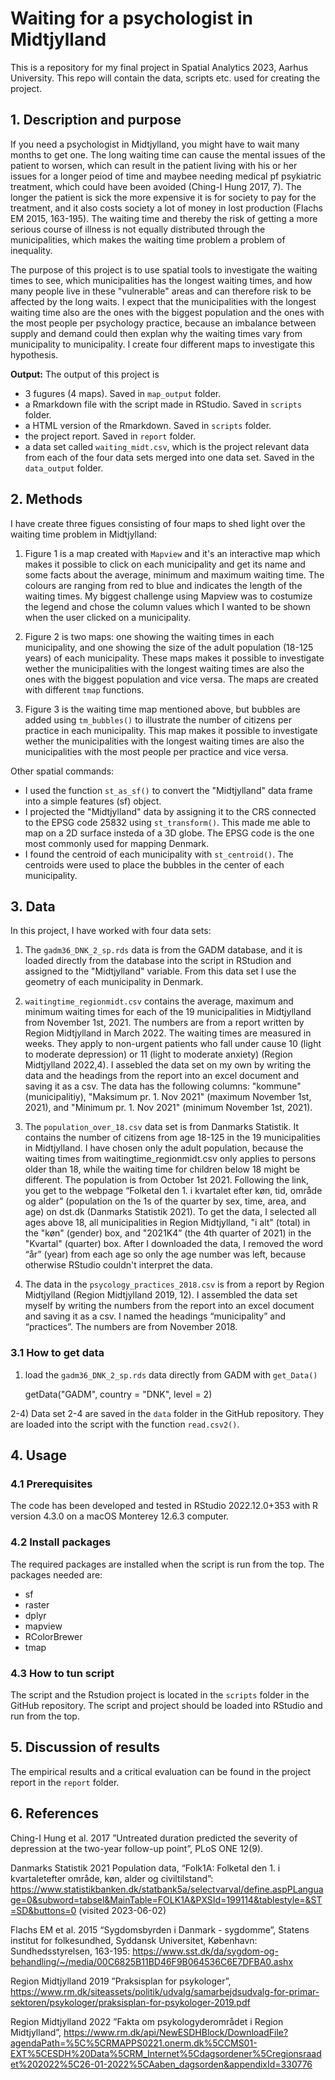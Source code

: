# Waiting for a psychologist in Midtjylland
This is a repository for my final project in Spatial Analytics 2023, Aarhus University. This repo will contain the data, scripts etc. used for creating the project. 

## 1. Description and purpose
If you need a psychologist in Midtjylland, you might have to wait many months to get one. The long waiting time can cause the mental issues of the patient to worsen, which can result in the patient living with his or her issues for a longer peiod of time and maybee needing medical pf psykiatric treatment, which could have been avoided (Ching-I Hung 2017, 7). The longer the patient is sick the more expensive it is for society to pay for the treatment, and it also costs society a lot of money in lost production (Flachs EM 2015, 163-195). The waiting time and thereby the risk of getting a more serious course of illness is not equally distributed through the municipalities, which makes the waiting time problem a problem of inequality. 

The purpose of this project is to use spatial tools to investigate the waiting times to see, which municipalities has the longest waiting times, and how many people live in these "vulnerable" areas and can therefore risk to be affected by the long waits. I expect that the municipalities with the longest waiting time also are the ones with the biggest population and the ones with the most people per psychology practice, because an imbalance between supply and demand could then explan why the waiting times vary from municipality to municipality. I create four different maps to investigate this hypothesis. 

__Output:__ The output of this project is
- 3 fugures (4 maps). Saved in ```map_output``` folder. 
- a Rmarkdown file with the script made in RStudio. Saved in ```scripts``` folder. 
- a HTML version of the Rmarkdown. Saved in ```scripts``` folder.
- the project report. Saved in ```report``` folder. 
- a data set called ```waiting_midt.csv```, which is the project relevant data from each of the four data sets merged into one data set. Saved in the ```data_output``` folder. 

## 2. Methods

I have create three figues consisting of four maps to shed light over the waiting time problem in Midtjylland: 

1) Figure 1 is a map created with ```Mapview``` and it's an interactive map which makes it possible to click on each municipality and get its name and some facts about the average, minimum and maximum waiting time. The colours are ranging from red to blue and indicates the length of the waiting times. My biggest challenge using Mapview was to costumize the legend and chose the column values which I wanted to be shown when the user clicked on a municipality. 

2) Figure 2 is two maps: one showing the waiting times in each municipality, and one showing the size of the adult population (18-125 years) of each municipality. These maps makes it possible to investigate wether the municipalities with the longest waiting times are also the ones with the biggest population and vice versa. The maps are created with different ```tmap``` functions. 

3) Figure 3 is the waiting time map mentioned above, but bubbles are added using ```tm_bubbles()``` to illustrate the number of citizens per practice in each municipality. This map makes it possible to investigate wether the municipalities with the longest waiting times are also the municipalities with the most people per practice and vice versa.

Other spatial commands:
- I used the function ```st_as_sf()``` to convert the "Midtjylland" data frame into a simple features (sf) object.
- I projected the "Midtjylland" data by assigning it to the CRS connected to the EPSG code 25832 using ```st_transform()```. This made me able to map on a 2D surface insteda of a 3D globe. The EPSG code is the one most commonly used for mapping Denmark. 
- I found the centroid of each municipality with ```st_centroid()```. The centroids were used to place the bubbles in the center of each municipality. 

## 3. Data
In this project, I have worked with four data sets:

1) The ```gadm36_DNK_2_sp.rds``` data is from the GADM database, and it is loaded directly from the database into the script in RStudion and assigned to the "Midtjylland" variable. From this data set I use the geometry of each municipality in Denmark.

2) ```waitingtime_regionmidt.csv``` contains the average, maximum and minimum waiting times for each of the 19 municipalities in Midtjylland from November 1st, 2021. The numbers are from a report written by Region Midtjylland in March 2022. The waiting times are measured in weeks. They apply to non-urgent patients who fall under cause 10 (light to moderate depression) or 11 (light to moderate anxiety) (Region Midtjylland 2022,4). I assebled the data set on my own by writing the data and the headings from the report into an excel document and saving it as a csv. The data has the following columns: "kommune" (municipalitiy), "Maksimum pr. 1. Nov 2021" (maximum November 1st, 2021), and "Minimum pr. 1. Nov 2021" (minimum November 1st, 2021). 

3) The ```population_over_18.csv``` data set is from Danmarks Statistik. It contains the number of citizens from age 18-125  in the 19 municipalities in Midtjylland. I have chosen only the adult population, because the waiting times from waitingtime_regionmidt.csv only applies to persons older than 18, while the waiting time for children below 18 might be different. The population is from October 1st 2021. Following the link, you get to the webpage “Folketal den 1. i kvartalet efter køn, tid, område og alder” (population on the 1s of the quarter by sex, time, area, and age) on dst.dk (Danmarks Statistik 2021). To get the data, I selected all ages above 18, all municipalities in Region Midtjylland, "i alt" (total) in the "køn" (gender) box, and "2021K4” (the 4th quarter of 2021) in the "Kvartal" (quarter) box. After I downloaded the data, I removed the word “år” (year) from each age so only the age number was left, because otherwise RStudio couldn't interpret the data. 

4) The data in the ```psycology_practices_2018.csv``` is from a report by Region Midtjylland (Region Midtjylland 2019, 12). I assembled the data set myself by writing the numbers from the report into an excel document and saving it as a csv. I named the headings “municipality” and “practices”. The numbers are from November 2018.  

### 3.1 How to get data 
1) load the ```gadm36_DNK_2_sp.rds``` data directly from GADM with ```get_Data()```
      
      getData("GADM", country = "DNK", level = 2)
      
2-4) Data set 2-4 are saved in the ```data``` folder in the GitHub repository. They are loaded into the script with the function ```read.csv2()```. 

## 4. Usage

### 4.1 Prerequisites
The code has been developed and tested in RStudio 2022.12.0+353 with R version 4.3.0 on a macOS Monterey 12.6.3 computer. 

### 4.2 Install packages
The required packages are installed when the script is run from the top. The packages needed are: 
- sf 
- raster
- dplyr
- mapview
- RColorBrewer 
- tmap

### 4.3 How to tun script
The script and the Rstudion project is located in the ```scripts``` folder in the GitHub repository. The script and project should be loaded into RStudio and run from the top. 

## 5. Discussion of results 
The empirical results and a critical evaluation can be found in the project report in the ```report``` folder. 

## 6. References
Ching-I Hung et al.
2017	”Untreated duration predicted the severity of depression at the two-year follow-up point”, PLoS ONE 12(9).  

Danmarks Statistik
2021	Population data, “Folk1A: Folketal den 1. i kvartaletefter område, køn, alder og civiltilstand”: https://www.statistikbanken.dk/statbank5a/selectvarval/define.aspPLanguage=0&subword=tabsel&MainTable=FOLK1A&PXSId=199114&tablestyle=&ST=SD&buttons=0 
 (visited 2023-06-02)

Flachs EM et al. 
2015	“Sygdomsbyrden i Danmark - sygdomme”, Statens institut for folkesundhed, Syddansk Universitet, København: Sundhedsstyrelsen, 163-195: https://www.sst.dk/da/sygdom-og-behandling/~/media/00C6825B11BD46F9B064536C6E7DFBA0.ashx 

Region Midtjylland
2019	”Praksisplan for psykologer”, 
https://www.rm.dk/siteassets/politik/udvalg/samarbejdsudvalg-for-primar-sektoren/psykologer/praksisplan-for-psykologer-2019.pdf 

Region Midtjylland
2022	”Fakta om psykologyderområdet i Region Midtjylland”, https://www.rm.dk/api/NewESDHBlock/DownloadFile?agendaPath=%5C%5CRMAPPS0221.onerm.dk%5CCMS01-EXT%5CESDH%20Data%5CRM_Internet%5Cdagsordener%5Cregionsraadet%202022%5C26-01-2022%5CAaben_dagsorden&appendixId=330776 

